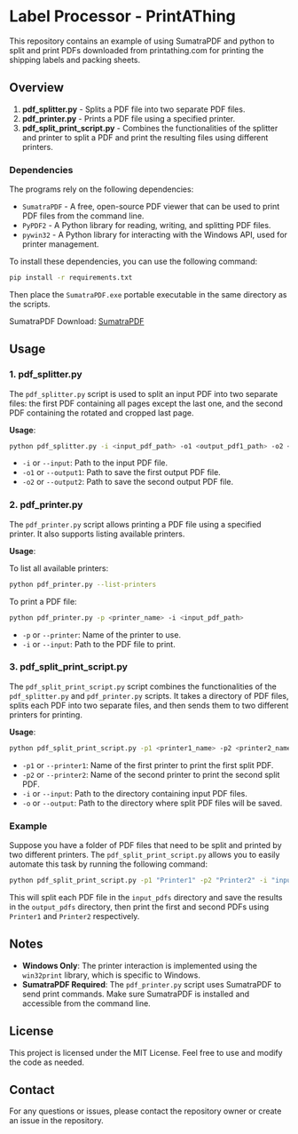 # Label Processor - PrintAThing

This repository contains an example of using SumatraPDF and python to split and print PDFs downloaded from printathing.com for printing the shipping labels and packing sheets.

## Overview
1. **pdf_splitter.py** - Splits a PDF file into two separate PDF files.
2. **pdf_printer.py** - Prints a PDF file using a specified printer.
3. **pdf_split_print_script.py** - Combines the functionalities of the splitter and printer to split a PDF and print the resulting files using different printers.

### Dependencies
The programs rely on the following dependencies:
- `SumatraPDF` - A free, open-source PDF viewer that can be used to print PDF files from the command line.
- `PyPDF2` - A Python library for reading, writing, and splitting PDF files.
- `pywin32` - A Python library for interacting with the Windows API, used for printer management.

To install these dependencies, you can use the following command:

```sh
pip install -r requirements.txt
```

Then place the `SumatraPDF.exe` portable executable in the same directory as the scripts.

SumatraPDF Download: [SumatraPDF](https://www.sumatrapdfreader.org/free-pdf-reader.html)

## Usage

### 1. pdf_splitter.py
The `pdf_splitter.py` script is used to split an input PDF into two separate files: the first PDF containing all pages except the last one, and the second PDF containing the rotated and cropped last page.

**Usage**:
```sh
python pdf_splitter.py -i <input_pdf_path> -o1 <output_pdf1_path> -o2 <output_pdf2_path>
```
- `-i` or `--input`: Path to the input PDF file.
- `-o1` or `--output1`: Path to save the first output PDF file.
- `-o2` or `--output2`: Path to save the second output PDF file.

### 2. pdf_printer.py
The `pdf_printer.py` script allows printing a PDF file using a specified printer. It also supports listing available printers.

**Usage**:

To list all available printers:
```sh
python pdf_printer.py --list-printers
```

To print a PDF file:
```sh
python pdf_printer.py -p <printer_name> -i <input_pdf_path>
```
- `-p` or `--printer`: Name of the printer to use.
- `-i` or `--input`: Path to the PDF file to print.

### 3. pdf_split_print_script.py
The `pdf_split_print_script.py` script combines the functionalities of the `pdf_splitter.py` and `pdf_printer.py` scripts. It takes a directory of PDF files, splits each PDF into two separate files, and then sends them to two different printers for printing.

**Usage**:
```sh
python pdf_split_print_script.py -p1 <printer1_name> -p2 <printer2_name> -i <input_directory> -o <output_directory>
```
- `-p1` or `--printer1`: Name of the first printer to print the first split PDF.
- `-p2` or `--printer2`: Name of the second printer to print the second split PDF.
- `-i` or `--input`: Path to the directory containing input PDF files.
- `-o` or `--output`: Path to the directory where split PDF files will be saved.

### Example
Suppose you have a folder of PDF files that need to be split and printed by two different printers. The `pdf_split_print_script.py` allows you to easily automate this task by running the following command:

```sh
python pdf_split_print_script.py -p1 "Printer1" -p2 "Printer2" -i "input_pdfs" -o "output_pdfs"
```
This will split each PDF file in the `input_pdfs` directory and save the results in the `output_pdfs` directory, then print the first and second PDFs using `Printer1` and `Printer2` respectively.

## Notes
- **Windows Only**: The printer interaction is implemented using the `win32print` library, which is specific to Windows.
- **SumatraPDF Required**: The `pdf_printer.py` script uses SumatraPDF to send print commands. Make sure SumatraPDF is installed and accessible from the command line.

## License
This project is licensed under the MIT License. Feel free to use and modify the code as needed.

## Contact
For any questions or issues, please contact the repository owner or create an issue in the repository.
